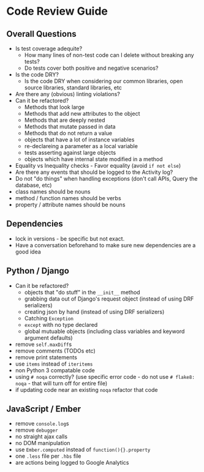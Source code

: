 # Code Review Guide


## Overall Questions

  - Is test coverage adequite?
    - How many lines of non-test code can I delete without breaking any tests?
    - Do tests cover both positive and negative scenarios?
  - Is the code DRY?
    - Is the code DRY when considering our common libraries, open source libraries, standard libraries, etc
  - Are there any (obvious) linting violations?
  - Can it be refactored?
    - Methods that look large
    - Methods that add new attributes to the object
    - Methods that are deeply nested
    - Methods that mutate passed in data
    - Methods that do not return a value
    - objects that have a lot of instance variables
    - re-declareing a parameter as a local variable
    - tests asserting against large objects
    - objects which have internal state modified in a method
  - Equality vs Inequality checks - Favor equality (avoid `if not else`)
  - Are there any events that should be logged to the Activity log?
  - Do not "do things" when handling exceptions (don't call APIs, Query the database, etc)
  - class names should be nouns
  - method / function names should be verbs
  - property / attribute names should be nouns

## Dependencies

  - lock in versions - be specific but not exact.
  - Have a conversation beforehand to make sure new dependencies are a good idea

## Python / Django

  - Can it be refactored?
    - objects that "do stuff" in the `__init__` method
    - grabbing data out of Django's request object (instead of using DRF serializers)
    - creating json by hand (instead of using DRF serializers)
    - Catching `Exception`
    - `except` with no type declared
    - global mutuable objects (including class variables and keyword argument defaults)
  - remove `self.maxDiff`s
  - remove comments (TODOs etc)
  - remove print statements
  - use `items` instead of `iteritems`
  - non Python 3 compatable code
  - using `# noqa` correctly? (use specific error code - do not use `# flake8: noqa` - that will turn off for entire file)
  - if updating code near an existing `noqa` refactor that code


## JavaScript / Ember

  - remove `console.log`s
  - remove `debugger`
  - no straight ajax calls
  - no DOM manipulation
  - use `Ember.computed` instead of `function(){}.property`
  - one `.less` file per `.hbs` file
  - are actions being logged to Google Analytics
